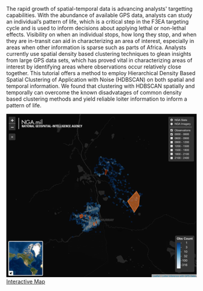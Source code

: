 
The rapid growth of spatial-temporal data is advancing analysts' targetting capabilities. With the abundance of available GPS data, analysts can study an individual’s pattern of life, which is a critical step in the F3EA targeting cycle and is used to inform decisions about applying lethal or non-lethal effects. Visibility on when an individual stops, how long they stop, and when they are in-transit can aid in characterizing an area of interest, especially in areas when other information is sparse such as parts of Africa. Analysts currently use spatial density based clustering techniques to glean insights from large GPS data sets, which has proved vital in characterizing areas of interest by identifying areas where observations occur relatively close together. This tutorial offers a method to employ Hierarchical Density Based Spatial Clustering of Application with Noise (HDBSCAN) on both spatial and temporal information. We found that clustering with HDBSCAN spatially and temporally can overcome the known disadvatages of common density based clustering methods and yield reliable loiter information to inform a pattern of life.


![](./assets/images/results_screen_shot.png)
[Interactive Map](./products/resultMap.html)

